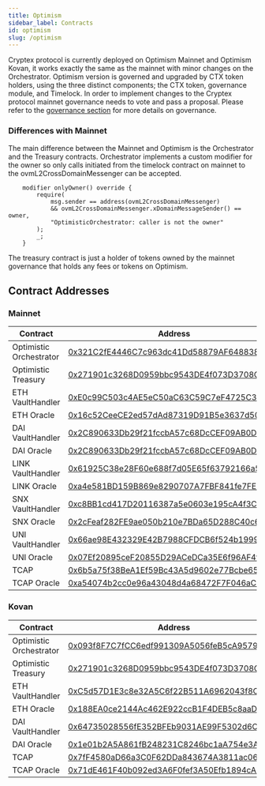 ```yaml
---
title: Optimism
sidebar_label: Contracts
id: optimism
slug: /optimism
---
```


Cryptex protocol is currently deployed on Optimism Mainnet and Optimism Kovan, it works exactly the same as the mainnet with minor changes on the Orchestrator. Optimism version is governed and upgraded by CTX token holders, using the three distinct components; the CTX token, governance module, and Timelock. In order to implement changes to the Cryptex protocol mainnet governance needs to vote and pass a proposal. Please refer to the [governance section](/governance/reference) for more details on governance.

### Differences with Mainnet


The main difference between the Mainnet and Optimism is the Orchestrator and the Treasury contracts. Orchestrator implements a custom modifier for the owner so only calls initiated from the timelock contract on mainnet to the ovmL2CrossDomainMessenger can be accepted.

```solidity
	modifier onlyOwner() override {
		require(
			msg.sender == address(ovmL2CrossDomainMessenger)
			&& ovmL2CrossDomainMessenger.xDomainMessageSender() == owner,
			"OptimisticOrchestrator: caller is not the owner"
		);
		_;
	}
```

The treasury contract is just a holder of tokens owned by the mainnet governance that holds any fees or tokens on Optimism.

## Contract Addresses

### Mainnet

| Contract          | Address                                                                                                                               |
| ----------------- | ------------------------------------------------------------------------------------------------------------------------------------- |
| Optimistic Orchestrator  | [0x321C2fE4446C7c963dc41Dd58879AF648838f98D](https://optimistic.etherscan.io/address/0x321C2fE4446C7c963dc41Dd58879AF648838f98D#code) |
| Optimistic Treasury  | [0x271901c3268D0959bbc9543DE4f073D3708C88F7](https://optimistic.etherscan.io/address/0x271901c3268D0959bbc9543DE4f073D3708C88F7#code) |
| ETH VaultHandler  | [0xE0c99C503c4AE5eC50aC63C59C7eF4725C355fdD](https://optimistic.etherscan.io/address/0xE0c99C503c4AE5eC50aC63C59C7eF4725C355fdD#code) |
| ETH Oracle  | [0x16c52CeeCE2ed57dAd87319D91B5e3637d50aFa4](https://optimistic.etherscan.io/address/0x16c52CeeCE2ed57dAd87319D91B5e3637d50aFa4#code) |
| DAI VaultHandler  | [0x2C890633Db29f21fccbA57c68DcCEF09AB0D4763](https://optimistic.etherscan.io/address/0x2C890633Db29f21fccbA57c68DcCEF09AB0D4763#code) |
| DAI Oracle  | [0x2C890633Db29f21fccbA57c68DcCEF09AB0D4763](https://optimistic.etherscan.io/address/0x2C890633Db29f21fccbA57c68DcCEF09AB0D4763#code) |
| LINK VaultHandler | [0x61925C38e28F60e688f7d05E65f63792166a5aFE](https://optimistic.etherscan.io/address/0x61925C38e28F60e688f7d05E65f63792166a5aFE#code) |
| LINK Oracle | [0xa4e581BD159B869e8290707A7FBF841fe7FE97b6](https://optimistic.etherscan.io/address/0xa4e581BD159B869e8290707A7FBF841fe7FE97b6#code) |
| SNX VaultHandler  | [0xc8BB1cd417D20116387a5e0603e195cA4f3Cf59A](https://optimistic.etherscan.io/address/0xc8BB1cd417D20116387a5e0603e195cA4f3Cf59A#code) |
| SNX Oracle  | [0x2cFeaf282FE9ae050b210e7BDa65D288C40c6104](https://optimistic.etherscan.io/address/0x2cFeaf282FE9ae050b210e7BDa65D288C40c6104#code) |
| UNI VaultHandler  | [0x66ae98E432329E42B7988CFDCB6f524b1999CB4a](https://optimistic.etherscan.io/address/0x66ae98E432329E42B7988CFDCB6f524b1999CB4a#code) |
| UNI Oracle  | [0x07Ef20895ceF20855D29ACeDCa35E6f96AF4fF49](https://optimistic.etherscan.io/address/0x07Ef20895ceF20855D29ACeDCa35E6f96AF4fF49#code) |
| TCAP  | [0x6b5a75f38BeA1Ef59Bc43A5d9602e77Bcbe65e46](https://optimistic.etherscan.io/address/0x6b5a75f38BeA1Ef59Bc43A5d9602e77Bcbe65e46#code) |
| TCAP Oracle  | [0xa54074b2cc0e96a43048d4a68472F7F046aC0DA8](https://optimistic.etherscan.io/address/0xa54074b2cc0e96a43048d4a68472F7F046aC0DA8#code) |

### Kovan

| Contract          | Address                                                                                                                               |
| ----------------- | ------------------------------------------------------------------------------------------------------------------------------------- |
| Optimistic Orchestrator  | [0x093f8F7C7fCC6edf991309A5056feB5cA9579292](https://kovan-optimistic.etherscan.io/address/0x093f8F7C7fCC6edf991309A5056feB5cA9579292#code) |
| Optimistic Treasury  | [0x271901c3268D0959bbc9543DE4f073D3708C88F7](https://kovan-optimistic.etherscan.io/address/0x271901c3268D0959bbc9543DE4f073D3708C88F7#code) |
| ETH VaultHandler  | [0xC5d57D1E3c8e32A5C6f22B511A6962043f8Ca425](https://kovan-optimistic.etherscan.io/address/0xC5d57D1E3c8e32A5C6f22B511A6962043f8Ca425#code) |
| ETH Oracle  | [0x188EA0ce2144Ac462E922ccB1F4DEB5c8aaD41fC](https://kovan-optimistic.etherscan.io/address/0x188EA0ce2144Ac462E922ccB1F4DEB5c8aaD41fC#code) |
| DAI VaultHandler  | [0x64735028556fE352BFEb9031AE99F5302d6Ca3D6](https://kovan-optimistic.etherscan.io/address/0x64735028556fE352BFEb9031AE99F5302d6Ca3D6#code) |
| DAI Oracle  | [0x1e01b2A5A861fB248231C8246bc1aA754e3A2ecb](https://kovan-optimistic.etherscan.io/address/0x1e01b2A5A861fB248231C8246bc1aA754e3A2ecb#code) |
| TCAP  | [0x7fF4580aD66a3C0F62DDa843674A3811ac062211](https://kovan-optimistic.etherscan.io/address/0x7fF4580aD66a3C0F62DDa843674A3811ac062211#code) |
| TCAP Oracle  | [0x71dE461F40b092ed3A6F0fef3A50Efb1894cA5dA](https://kovan-optimistic.etherscan.io/address/0x71dE461F40b092ed3A6F0fef3A50Efb1894cA5dA#code) |



